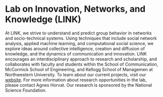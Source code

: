 # Lab on Innovation, Networks, and Knowledge (LINK)

At LINK, we strive to understand and predict group behavior in networks and socio-technical systems. Using techniques that include social network analysis, applied machine learning, and computational social science, we explore ideas around collective intelligence, creation and diffusion of knowledge, and the dynamics of communication and innovation. LINK encourages an interdisciplinary approach to research and scholarship, and collaborates with faculty and students within the School of Communication, McCormick School of Engineering, and Kellogg School of Managemen at Northwestern University. To learn about our current projects, visit our [website](https://link.soc.northwestern.edu/). For more information about research opportunities in the lab, please contact Agnes Horvat. Our research is sponsored by the National Science Foundation.